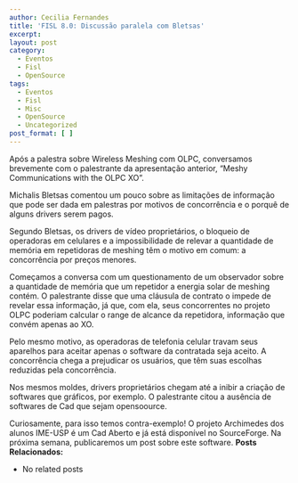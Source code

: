 ```yaml
---
author: Cecilia Fernandes
title: 'FISL 8.0: Discussão paralela com Bletsas'
excerpt:
layout: post
category:
  - Eventos
  - Fisl
  - OpenSource
tags:
  - Eventos
  - Fisl
  - Misc
  - OpenSource
  - Uncategorized
post_format: [ ]
---
```

Após a palestra sobre Wireless Meshing com OLPC, conversamos brevemente com o palestrante da apresentação anterior, “Meshy Communications with the OLPC XO”.

Michalis Bletsas comentou um pouco sobre as limitações de informação que pode ser dada em palestras por motivos de concorrência e o porquê de alguns drivers serem pagos.

Segundo Bletsas, os drivers de vídeo proprietários, o bloqueio de operadoras em celulares e a impossibilidade de relevar a quantidade de memória em repetidoras de meshing têm o motivo em comum: a concorrência por preços menores.

Começamos a conversa com um questionamento de um observador sobre a quantidade de memória que um repetidor a energia solar de meshing contém. O palestrante disse que uma cláusula de contrato o impede de revelar essa informação, já que, com ela, seus concorrentes no projeto OLPC poderiam calcular o range de alcance da repetidora, informação que convém apenas ao XO.

Pelo mesmo motivo, as operadoras de telefonia celular travam seus aparelhos para aceitar apenas o software da contratada seja aceito. A concorrência chega a prejudicar os usuários, que têm suas escolhas reduzidas pela concorrência.

Nos mesmos moldes, drivers proprietários chegam até a inibir a criação de softwares que gráficos, por exemplo. O palestrante citou a ausência de softwares de Cad que sejam opensoource.

Curiosamente, para isso temos contra-exemplo! O projeto Archimedes dos alunos IME-USP é um Cad Aberto e já está disponível no SourceForge. Na próxima semana, publicaremos um post sobre este software. 
**Posts Relacionados:** 
*   No related posts

















